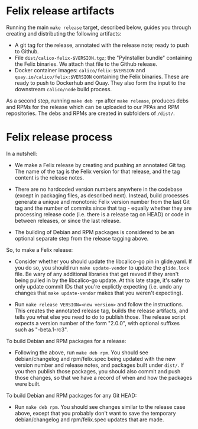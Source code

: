 # Felix release artifacts

Running the main `make release` target, described below, guides you
through creating and distributing the following artifacts:

- A git tag for the release, annotated with the release note; ready to 
  push to Github.
- File `dist/calico-felix-$VERSION.tgz`; the "PyInstaller bundle" 
  containing the Felix binaries.  We attach that file to the 
  Github release.
- Docker container images: `calico/felix:$VERSION` and 
  `quay.io/calico/felix:$VERSION` containing the Felix binaries.  These
  are ready to push to Dockerhub and Quay.  They also form the input
  to the downstream `calico/node` build process.
  
As a second step, running `make deb rpm` after `make release`, produces
debs and RPMs for the release which can be uploaded to our PPAs and 
RPM repositories.  The debs and RPMs are created in subfolders of
`/dist/`.

# Felix release process

In a nutshell:

- We make a Felix release by creating and pushing an annotated Git tag.  The
  name of the tag is the Felix version for that release, and the tag content is
  the release notes.

- There are no hardcoded version numbers anywhere in the codebase (except in
  packaging files, as described next).  Instead, build processes generate a
  unique and monotonic Felix version number from the last Git tag and the
  number of commits since that tag - equally whether they are processing
  release code (i.e. there is a release tag on HEAD) or code in between
  releases, or since the last release.

- The building of Debian and RPM packages is considered to be an optional
  separate step from the release tagging above.

So, to make a Felix release:

- Consider whether you should update the libcalico-go pin in glide.yaml.
  If you do so, you should run `make update-vendor` to update the 
  `glide.lock` file.  Be wary of any additional libraries that get 
  revved if they aren't being pulled in by the libcalico-go update. At 
  this late stage, it's safer to only update commit IDs that you're
  explictly expecting (i.e. undo any changes that `make update-vendor`
  makes that you weren't expecting).

- Run `make release VERSION=<new version>` and follow the instructions.  This
  creates the annotated release tag, builds the release artifacts, and tells
  you what else you need to do to publish those.  The release script
  expects a version number of the form "2.0.0", with optional suffixes
  such as "-beta.1-rc3".

To build Debian and RPM packages for a release:

- Following the above, run `make deb rpm`.  You should see debian/changelog and
  rpm/felix.spec being updated with the new version number and release notes,
  and packages built under `dist/`.  If you then publish those packages, you
  should also commit and push those changes, so that we have a record of when
  and how the packages were built.

To build Debian and RPM packages for any Git HEAD:

- Run `make deb rpm`.  You should see changes similar to the release case
  above, except that you probably don't want to save the temporary
  debian/changelog and rpm/felix.spec updates that are made.
